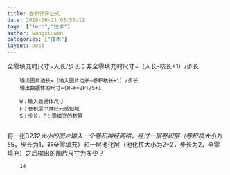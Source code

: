 ```yaml
---
title: 卷积计算公式
date: 2018-06-21 03:53:12
tags: ["tech","技术"]
author: wangxiuwen
categories: ["技术"]
layout: post
---
```


全零填充时尺寸=入长/步长；非全零填充时尺寸=（入长-核长+1）/步长
```
	输出图片边长=（输入图片边长–卷积核长+1）/步长
	输出数据体的尺寸=(W−F+2P)/S+1
	
	W：输入数据体尺寸
	F：卷积层中神经元感知域
	S：步长，P：零填充的数量
	
```

将一张32*32大小的图片输入一个卷积神经网络，经过一层卷积层（卷积核大小为5*5，步长为1，非全零填充）和一层池化层（池化核大小为2*2，步长为2，全零填充）之后输出的图片尺寸为多少？

```
	14	
```